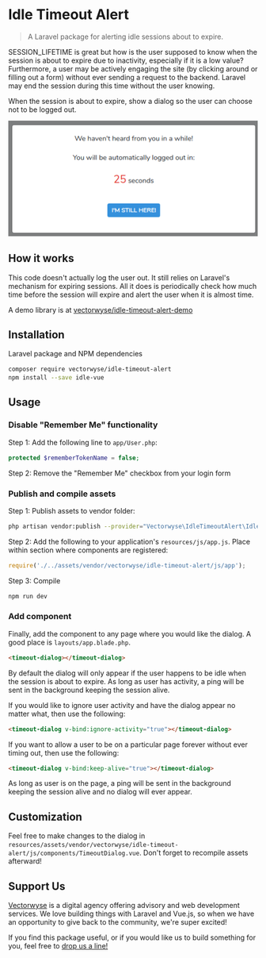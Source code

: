 # Idle Timeout Alert
> A Laravel package for alerting idle sessions about to expire.

SESSION_LIFETIME is great but how is the user supposed to know when the session is about to expire due to inactivity, especially if it is a low value? Furthermore, a user may be actively engaging the site (by clicking around or filling out a form) without ever sending a request to the backend. Laravel may end the session during this time without the user knowing. 

When the session is about to expire, show a dialog so the user can choose not to be logged out.

![](screenshot.png)

## How it works

This code doesn't actually log the user out. It still relies on Laravel's mechanism for expiring sessions. All it does is periodically check how much time before the session will expire and alert the user when it is almost time.

A demo library is at [vectorwyse/idle-timeout-alert-demo](https://github.com/vectorwyse/idle-timeout-alert-demo)

## Installation

Laravel package and NPM dependencies
```sh
composer require vectorwyse/idle-timeout-alert
npm install --save idle-vue
```

## Usage

### Disable "Remember Me" functionality

Step 1:
Add the following line to `app/User.php`:
```php
protected $rememberTokenName = false;
```

Step 2:
Remove the "Remember Me" checkbox from your login form

### Publish and compile assets

Step 1: 
Publish assets to vendor folder:
```sh
php artisan vendor:publish --provider="Vectorwyse\IdleTimeoutAlert\IdleTimeoutAlertServiceProvider" --tag="vue-components"
```

Step 2: Add the following to your application's `resources/js/app.js`. Place within section where components are registered:
```js
require('./../assets/vendor/vectorwyse/idle-timeout-alert/js/app');
```

Step 3: Compile
```sh
npm run dev
```

### Add component

Finally, add the component to any page where you would like the dialog. A good place is `layouts/app.blade.php`.
```html
<timeout-dialog></timeout-dialog>
```

By default the dialog will only appear if the user happens to be idle when the session is about to expire. As long as user has activity, a ping will be sent in the background keeping the session alive.

If you would like to ignore user activity and have the dialog appear no matter what, then use the following:
```html
<timeout-dialog v-bind:ignore-activity="true"></timeout-dialog>
```

If you want to allow a user to be on a particular page forever without ever timing out, then use the following:
```html
<timeout-dialog v-bind:keep-alive="true"></timeout-dialog>
```
As long as user is on the page, a ping will be sent in the background keeping the session alive and no dialog will ever appear.

## Customization

Feel free to make changes to the dialog in `resources/assets/vendor/vectorwyse/idle-timeout-alert/js/components/TimeoutDialog.vue`. Don't forget to recompile assets afterward! 

## Support Us
[Vectorwyse](https://vectorwyse.com) is a digital agency offering advisory and web development services. We love building things with Laravel and Vue.js, so when we have an opportunity to give back to the community, we're super excited! 

If you find this package useful, or if you would like us to build something for you, feel free to [drop us a line!](mailto:hello@vectorwyse.com)
